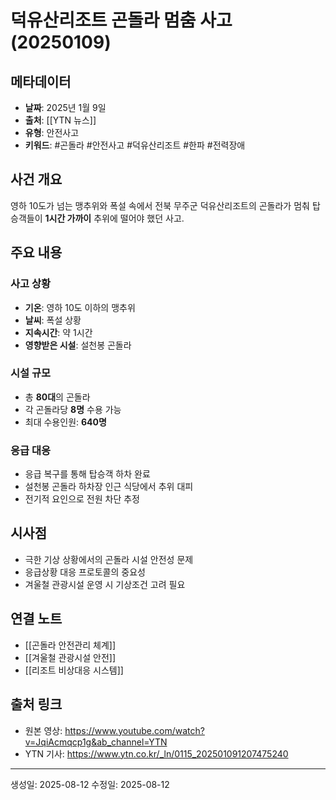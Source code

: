 # 덕유산리조트 곤돌라 멈춤 사고 (20250109)

## 메타데이터
- **날짜**: 2025년 1월 9일
- **출처**: [[YTN 뉴스]]
- **유형**: 안전사고
- **키워드**: #곤돌라 #안전사고 #덕유산리조트 #한파 #전력장애

## 사건 개요
영하 10도가 넘는 맹추위와 폭설 속에서 전북 무주군 덕유산리조트의 곤돌라가 멈춰 탑승객들이 **1시간 가까이** 추위에 떨어야 했던 사고.

## 주요 내용

### 사고 상황
- **기온**: 영하 10도 이하의 맹추위
- **날씨**: 폭설 상황
- **지속시간**: 약 1시간
- **영향받은 시설**: 설천봉 곤돌라

### 시설 규모
- 총 **80대**의 곤돌라 
- 각 곤돌라당 **8명** 수용 가능
- 최대 수용인원: **640명**

### 응급 대응
- 응급 복구를 통해 탑승객 하차 완료
- 설천봉 곤돌라 하차장 인근 식당에서 추위 대피
- 전기적 요인으로 전원 차단 추정

## 시사점
- 극한 기상 상황에서의 곤돌라 시설 안전성 문제
- 응급상황 대응 프로토콜의 중요성
- 겨울철 관광시설 운영 시 기상조건 고려 필요

## 연결 노트
- [[곤돌라 안전관리 체계]]
- [[겨울철 관광시설 안전]]
- [[리조트 비상대응 시스템]]

## 출처 링크
- 원본 영상: https://www.youtube.com/watch?v=JqiAcmqcp1g&ab_channel=YTN
- YTN 기사: https://www.ytn.co.kr/_ln/0115_202501091207475240

---
생성일: 2025-08-12
수정일: 2025-08-12